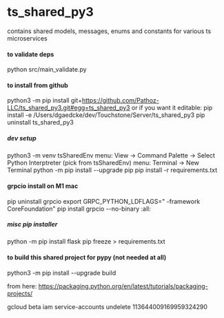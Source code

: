 # ts_shared_py3
contains shared models, messages, enums and constants for various ts microservices

#### to validate deps
python src/main_validate.py


#### to install from github
python3 -m pip install git+https://github.com/Pathoz-LLC/ts_shared_py3.git#egg=ts_shared_py3
or if you want it editable:
    pip install -e /Users/dgaedcke/dev/Touchstone/Server/ts_shared_py3
    pip uninstall ts_shared_py3



##### dev setup
python3 -m venv tsSharedEnv
menu:   View -> Command Palette -> Select Python Interptreter  (pick from tsSharedEnv)
menu:   Terminal -> New Terminal
python -m pip install --upgrade pip
pip install -r requirements.txt


#### grpcio install on M1 mac
pip uninstall grpcio
export GRPC_PYTHON_LDFLAGS=" -framework CoreFoundation"
pip install grpcio --no-binary :all:


##### misc pip installer
python -m pip install flask
pip freeze > requirements.txt


#### to build this shared project for pypy (not needed at all)
python3 -m pip install --upgrade build

from here:
https://packaging.python.org/en/latest/tutorials/packaging-projects/


gcloud beta iam service-accounts undelete 113644009169959324290